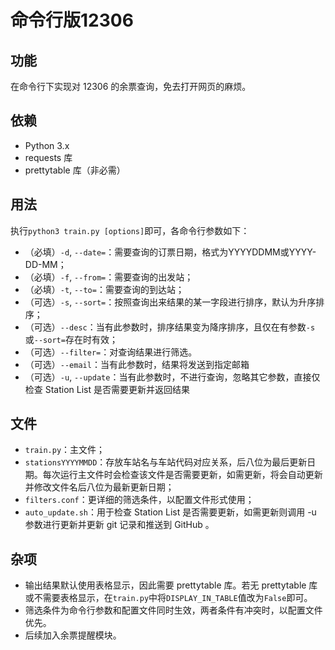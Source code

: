# 命令行版12306

## 功能
在命令行下实现对 12306 的余票查询，免去打开网页的麻烦。

## 依赖
* Python 3.x
* requests 库
* prettytable 库（非必需）

## 用法
执行`python3 train.py [options]`即可，各命令行参数如下：

* （必填）`-d`, `--date=`：需要查询的订票日期，格式为YYYYDDMM或YYYY-DD-MM；
* （必填）`-f`, `--from=`：需要查询的出发站；
* （必填）`-t`, `--to=`：需要查询的到达站；
* （可选）`-s`, `--sort=`：按照查询出来结果的某一字段进行排序，默认为升序排序；
* （可选）`--desc`：当有此参数时，排序结果变为降序排序，且仅在有参数`-s`或`--sort=`存在时有效；
* （可选）`--filter=`：对查询结果进行筛选。
* （可选）`--email`：当有此参数时，结果将发送到指定邮箱
* （可选）`-u`, `--update`：当有此参数时，不进行查询，忽略其它参数，直接仅检查 Station List 是否需要更新并返回结果

## 文件
* `train.py`：主文件；
* `stationsYYYYMMDD`：存放车站名与车站代码对应关系，后八位为最后更新日期。每次运行主文件时会检查该文件是否需要更新，如需更新，将会自动更新并修改文件名后八位为最新更新日期；
* `filters.conf`：更详细的筛选条件，以配置文件形式使用；
* `auto_update.sh`：用于检查 Station List 是否需要更新，如需更新则调用 -u 参数进行更新并更新 git 记录和推送到 GitHub 。

## 杂项
* 输出结果默认使用表格显示，因此需要 prettytable 库。若无 prettytable 库或不需要表格显示，在`train.py`中将`DISPLAY_IN_TABLE`值改为`False`即可。
* 筛选条件为命令行参数和配置文件同时生效，两者条件有冲突时，以配置文件优先。
* 后续加入余票提醒模块。
